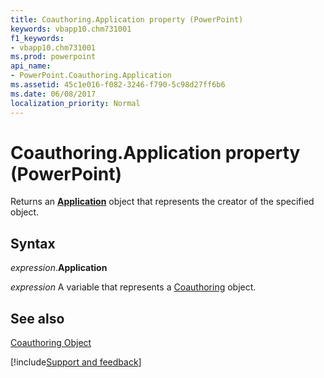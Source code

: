 ```yaml
---
title: Coauthoring.Application property (PowerPoint)
keywords: vbapp10.chm731001
f1_keywords:
- vbapp10.chm731001
ms.prod: powerpoint
api_name:
- PowerPoint.Coauthoring.Application
ms.assetid: 45c1e016-f082-3246-f790-5c98d27ff6b6
ms.date: 06/08/2017
localization_priority: Normal
---
```



# Coauthoring.Application property (PowerPoint)

Returns an  **[Application](PowerPoint.Application.md)** object that represents the creator of the specified object.


## Syntax

_expression_.**Application**

_expression_ A variable that represents a [Coauthoring](PowerPoint.Coauthoring.md) object.


## See also


[Coauthoring Object](PowerPoint.Coauthoring.md)

[!include[Support and feedback](~/includes/feedback-boilerplate.md)]